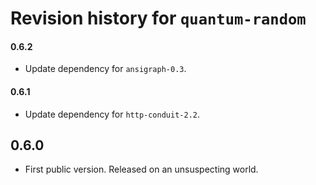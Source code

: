 # Revision history for `quantum-random`

#### 0.6.2

* Update dependency for `ansigraph-0.3`.

#### 0.6.1

* Update dependency for `http-conduit-2.2`.

## 0.6.0

* First public version. Released on an unsuspecting world.
